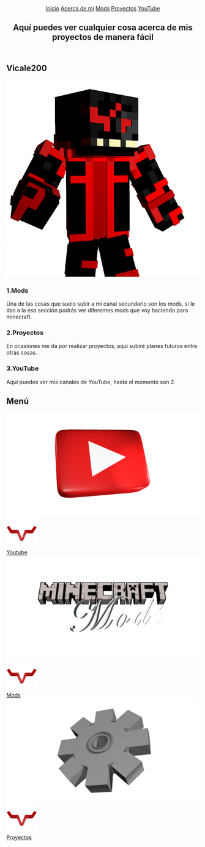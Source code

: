 <!DOCTYPE html>
<html lang="us">
<head>
    <meta charset="UTF-8">
    <meta name="viewport" content="width=device-width, initial-scale=1.0">
    <meta http-equiv="X-UA-Compatible" content="ie=edge">
    <title>Vicale200</title>
    <link rel="shortcut icon" href="img/logowebvicale.png" type="image/x-icon">
    <link rel="stylesheet" href="css/estilos.css">
    <link href="https://fonts.googleapis.com/css2?family=Teko&display=swap" rel="stylesheet">
</head>
<body>
    <header>
        <nav>
            <a href="index.html">Inicio</a>
            <a href="Acercademi.html">Acerca de mi</a>
            <a href="Mods.html">Mods</a>
            <a href="Proyectos.html">Proyectos</a>
            <a href="YouTube.html">YouTube</a>
        </nav>
        <section class="textos-header">
             <h1>Aquí puedes ver cualquier cosa acerca de mis proyectos de manera fácil</h1>
        </section>
    </header>
    <main>
        <section class="contenedor sobre-nosotros">
            <h2 class="titulo">Vicale200</h2>
            <div class="contenedor-sobre-nosotros">
                <img src="img/vicaleminecraft.png" alt="">
                <div class="contenido-textos">
                    <h3><span>1.</span>Mods</h3>
                    <p>Una de las cosas que suelo subir a mi canal secundario son los mods, si le das a la esa sección podrás ver diferentes mods que voy haciendo para minecraft.</p>
                    <h3><span>2.</span>Proyectos</h3>
                    <p>En ocasiones me da por realizar proyectos, aquí subiré planes futuros entre otras cosas.</p>
                    <h3><span>3.</span>YouTube</h3>
                    <p>Aquí puedes ver mis canales de YouTube, hasta el momento son 2.</p>
                </div>
            </div>
        </section>
        <section class="menu">
            <div class="contenedor">
                <h2 class="titulo">Menú</h2>
                <div class="galeria-port">
                    <div class="imagen-port">
                        <img src="img/youtubelogo.png" alt="">
                        <div class="hover-galeria">
                            <img src="img/logowebvicale.png" alt="">
                            <div class="link-touch">
                                <a href="YouTube.html">Youtube</a>
                            </div>
                        </div>
                    </div>
                    <div class="imagen-port">
                        <img src="img/modslogo0203.png" alt="">
                        <div class="hover-galeria">
                            <img src="img/logowebvicale.png" alt="">
                            <div class="link-touch">
                                <a href="Mods.html">Mods</a>
                            </div>
                        </div>
                    </div>
                    <div class="imagen-port">
                        <img src="img/proyectoslogo.png" alt="">
                        <div class="hover-galeria">
                            <img src="img/logowebvicale.png" alt="">
                            <div class="link-touch">
                                <a href="Proyectos.html">Proyectos</a>
                            </div>
                        </div>
                    </div>
                </div>
            </div>
        </section>
    </main>
    
</body>
</html>
